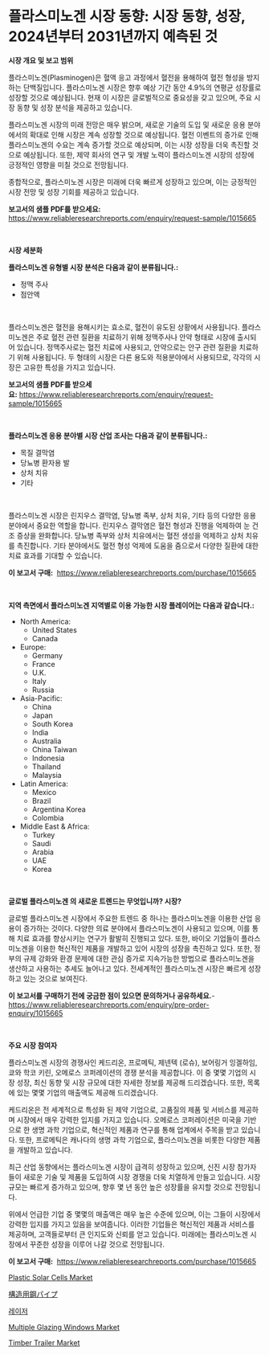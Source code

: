 <p><h1>플라스미노겐 시장 동향: 시장 동향, 성장, 2024년부터 2031년까지 예측된 것</h1></p><p><strong>시장 개요 및 보고 범위</strong></p>
<p><p>플라스미노겐(Plasminogen)은 혈액 응고 과정에서 혈전을 용해하여 혈전 형성을 방지하는 단백질입니다. 플라스미노겐 시장은 향후 예상 기간 동안 4.9%의 연평균 성장률로 성장할 것으로 예상됩니다. 현재 이 시장은 글로벌적으로 중요성을 갖고 있으며, 주요 시장 동향 및 성장 분석을 제공하고 있습니다.</p><p>플라스미노겐 시장의 미래 전망은 매우 밝으며, 새로운 기술의 도입 및 새로운 응용 분야에서의 확대로 인해 시장은 계속 성장할 것으로 예상됩니다. 혈전 이벤트의 증가로 인해 플라스미노겐의 수요는 계속 증가할 것으로 예상되며, 이는 시장 성장을 더욱 촉진할 것으로 예상됩니다. 또한, 제약 회사의 연구 및 개발 노력이 플라스미노겐 시장의 성장에 긍정적인 영향을 미칠 것으로 전망됩니다.</p><p>종합적으로, 플라스미노겐 시장은 미래에 더욱 빠르게 성장하고 있으며, 이는 긍정적인 시장 전망 및 성장 기회를 제공하고 있습니다.</p></p>
<p><strong>보고서의 샘플 PDF를 받으세요:</strong> <a href="https://www.reliableresearchreports.com/enquiry/request-sample/1015665">https://www.reliableresearchreports.com/enquiry/request-sample/1015665</a></p>
<p>&nbsp;</p>
<p><strong>시장 세분화</strong></p>
<p><strong>플라스미노겐 유형별 시장 분석은 다음과 같이 분류됩니다.:</strong></p>
<p><ul><li>정맥 주사</li><li>점안액</li></ul></p>
<p>&nbsp;</p>
<p><p>플라스미노겐은 혈전을 용해시키는 효소로, 혈전이 유도된 상황에서 사용됩니다. 플라스미노겐은 주로 혈전 관련 질환을 치료하기 위해 정맥주사나 안약 형태로 시장에 출시되어 있습니다. 정맥주사로는 혈전 치료에 사용되고, 안약으로는 안구 관련 질환을 치료하기 위해 사용됩니다. 두 형태의 시장은 다른 용도와 적용분야에서 사용되므로, 각각의 시장은 고유한 특성을 가지고 있습니다.</p></p>
<p><strong>보고서의 샘플 PDF를 받으세요:</strong>&nbsp;<a href="https://www.reliableresearchreports.com/enquiry/request-sample/1015665">https://www.reliableresearchreports.com/enquiry/request-sample/1015665</a></p>
<p>&nbsp;</p>
<p><strong> 플라스미노겐 응용 분야별 시장 산업 조사는 다음과 같이 분류됩니다.:</strong></p>
<p><ul><li>목질 결막염</li><li>당뇨병 환자용 발</li><li>상처 치유</li><li>기타</li></ul></p>
<p>&nbsp;</p>
<p><p>플라스미노겐 시장은 린지우스 결막염, 당뇨병 족부, 상처 치유, 기타 등의 다양한 응용 분야에서 중요한 역할을 합니다. 린지우스 결막염은 혈전 형성과 진행을 억제하여 눈 건조 증상을 완화합니다. 당뇨병 족부와 상처 치유에서는 혈전 생성을 억제하고 상처 치유를 촉진합니다. 기타 분야에서도 혈전 형성 억제에 도움을 줌으로서 다양한 질환에 대한 치료 효과를 기대할 수 있습니다.</p></p>
<p><strong>이 보고서 구매:</strong>&nbsp; <a href="https://www.reliableresearchreports.com/purchase/1015665">https://www.reliableresearchreports.com/purchase/1015665</a></p>
<p>&nbsp;</p>
<p><strong>지역 측면에서 플라스미노겐 지역별로 이용 가능한 시장 플레이어는 다음과 같습니다.:</strong></p>
<p><ul>
    <li>
        North America:
        <ul>
            <li>United States</li>
            <li>Canada</li>
        </ul>
    </li>
    <li>
        Europe:
        <ul>
            <li>Germany</li>
            <li>France</li>
            <li>U.K.</li>
            <li>Italy</li>
            <li>Russia</li>
        </ul>
    </li>
    <li>
        Asia-Pacific:
        <ul>
            <li>China</li>
            <li>Japan</li>
            <li>South Korea</li>
            <li>India</li>
            <li>Australia</li>
            <li>China Taiwan</li>
            <li>Indonesia</li>
            <li>Thailand</li>
            <li>Malaysia</li>
        </ul>
    </li>
    <li>
        Latin America:
        <ul>
            <li>Mexico</li>
            <li>Brazil</li>
            <li>Argentina Korea</li>
            <li>Colombia</li>
        </ul>
    </li>
    <li>
        Middle East & Africa:
        <ul>
            <li>Turkey</li>
            <li>Saudi</li>
            <li>Arabia</li>
            <li>UAE</li>
            <li>Korea</li>
        </ul>
    </li>
    </ul></p>
<p>&nbsp;</p>
<p><strong>글로벌 플라스미노겐 의 새로운 트렌드는 무엇입니까? 시장?</strong></p>
<p><p>글로벌 플라스미노겐 시장에서 주요한 트렌드 중 하나는 플라스미노겐을 이용한 산업 응용이 증가하는 것이다. 다양한 의료 분야에서 플라스미노겐이 사용되고 있으며, 이를 통해 치료 효과를 향상시키는 연구가 활발히 진행되고 있다. 또한, 바이오 기업들이 플라스미노겐을 이용한 혁신적인 제품을 개발하고 있어 시장의 성장을 촉진하고 있다. 또한, 정부의 규제 강화와 환경 문제에 대한 관심 증가로 지속가능한 방법으로 플라스미노겐을 생산하고 사용하는 추세도 늘어나고 있다. 전세계적인 플라스미노겐 시장은 빠르게 성장하고 있는 것으로 보여진다.</p></p>
<p><strong>이 보고서를 구매하기 전에 궁금한 점이 있으면 문의하거나 공유하세요.</strong>- <a href="https://www.reliableresearchreports.com/enquiry/pre-order-enquiry/1015665">https://www.reliableresearchreports.com/enquiry/pre-order-enquiry/1015665</a></p>
<p>&nbsp;</p>
<p><strong>주요 시장 참여자</strong></p>
<p><p>플라스미노겐 시장의 경쟁사인 케드리온, 프로메틱, 제넨텍 (로슈), 보어링거 잉겔하임, 쿄와 학코 키린, 오메로스 코퍼레이션의 경쟁 분석을 제공합니다. 이 중 몇몇 기업의 시장 성장, 최신 동향 및 시장 규모에 대한 자세한 정보를 제공해 드리겠습니다. 또한, 목록에 있는 몇몇 기업의 매출액도 제공해 드리겠습니다.</p><p>케드리온은 전 세계적으로 특성화 된 제약 기업으로, 고품질의 제품 및 서비스를 제공하며 시장에서 매우 강력한 입지를 가지고 있습니다. 오메로스 코퍼레이션은 미국을 기반으로 한 생명 과학 기업으로, 혁신적인 제품과 연구를 통해 업계에서 주목을 받고 있습니다. 또한, 프로메틱은 캐나다의 생명 과학 기업으로, 플라스미노겐을 비롯한 다양한 제품을 개발하고 있습니다.</p><p>최근 산업 동향에서는 플라스미노겐 시장이 급격히 성장하고 있으며, 신진 시장 참가자들이 새로운 기술 및 제품을 도입하여 시장 경쟁을 더욱 치열하게 만들고 있습니다. 시장 규모는 빠르게 증가하고 있으며, 향후 몇 년 동안 높은 성장률을 유지할 것으로 전망됩니다.</p><p>위에서 언급한 기업 중 몇몇의 매출액은 매우 높은 수준에 있으며, 이는 그들이 시장에서 강력한 입지를 가지고 있음을 보여줍니다. 이러한 기업들은 혁신적인 제품과 서비스를 제공하며, 고객들로부터 큰 인지도와 신뢰를 얻고 있습니다. 미래에는 플라스미노겐 시장에서 꾸준한 성장을 이루어 나갈 것으로 전망됩니다.</p></p>
<p><strong>이 보고서 구매:</strong>&nbsp;&nbsp;<a href="https://www.reliableresearchreports.com/purchase/1015665">https://www.reliableresearchreports.com/purchase/1015665</a></p>
<p><p><a href="https://forested-sushi-9b0.notion.site/Plastic-Solar-Cells-Market-Analysis-and-Market-Size-Global-Industry-Overview-Market-Segmentation-a-8c72866ae01843f2882bcf78c1bc8946">Plastic Solar Cells Market</a></p><p><a href="https://github.com/efcvopdgkdx128/Market-Research-Report-List-1/blob/main/9071612188137.md">構造用鋼パイプ</a></p><p><a href="https://github.com/fredrickeglers/Market-Research-Report-List-1/blob/main/7677408188073.md">레이저</a></p><p><a href="https://view.publitas.com/reportprime-1/multiple-glazing-windows-market-size-2023-2030-global-industrial-analysis-key-geographical-regions-market-share-top-key-players-product-types-and-forecast-research-report/">Multiple Glazing Windows Market</a></p><p><a href="https://github.com/Chiragrp22/Market-Research-Report-List-3/blob/main/timber-trailer-market.md">Timber Trailer Market</a></p></p>
